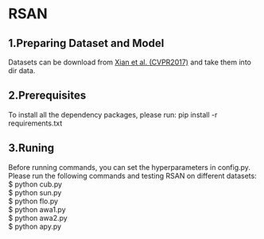 # RSAN
## 1.Preparing Dataset and Model
Datasets can be download from [Xian et al. (CVPR2017)](https://datasets.d2.mpi-inf.mpg.de/xian/xlsa17.zip) and take them into dir data.
## 2.Prerequisites
To install all the dependency packages, please run:
pip install -r requirements.txt
## 3.Runing
Before running commands, you can set the hyperparameters in config.py. Please run the following commands and testing RSAN on different datasets:   
$ python cub.py   
$ python sun.py   
$ python flo.py   
$ python awa1.py   
$ python awa2.py   
$ python apy.py
